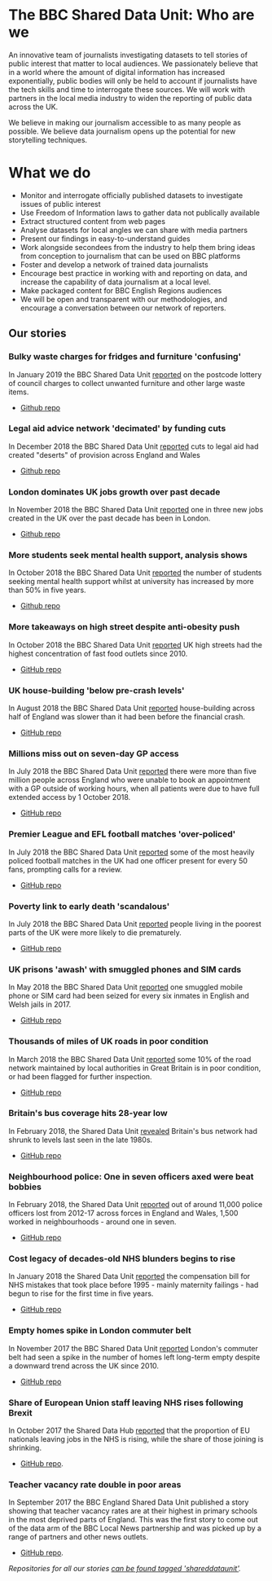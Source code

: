 # The BBC Shared Data Unit: Who are we

An innovative team of journalists investigating datasets to tell stories of public interest that matter to local audiences.  We passionately believe that in a world where the amount of digital information has increased exponentially, public bodies will only be held to account if journalists have the tech skills and time to interrogate these sources.  We will work with partners in the local media industry to widen the reporting of public data across the UK.

We believe in making our journalism accessible to as many people as possible.  We believe data journalism opens up the potential for new storytelling techniques.

# What we do 

* Monitor and interrogate officially published datasets to investigate issues of public interest
* Use Freedom of Information laws to gather data not publically available
* Extract structured content from web pages
* Analyse datasets for local angles we can share with media partners
* Present our findings in easy-to-understand guides 
* Work alongside secondees from the industry to help them bring ideas from conception to journalism that can be used on BBC platforms
* Foster and develop a network of trained data journalists 
* Encourage best practice in working with and reporting on data, and increase the capability of data journalism at a local level.
* Make packaged content for BBC English Regions audiences 
* We will be open and transparent with our methodologies, and encourage a conversation between our network of reporters.

## Our stories

### Bulky waste charges for fridges and furniture 'confusing'

In January 2019 the BBC Shared Data Unit [reported](https://www.bbc.co.uk/news/uk-46364689) on the postcode lottery of council charges to collect unwanted furniture and other large waste items.

* [Github repo](https://github.com/BBC-Data-Unit/bulky-waste)

### Legal aid advice network 'decimated' by funding cuts

In December 2018 the BBC Shared Data Unit [reported](https://www.bbc.co.uk/news/uk-46357169) cuts to legal aid had created "deserts" of provision across England and Wales

* [Github repo](https://github.com/BBC-Data-Unit/legal-aid)

### London dominates UK jobs growth over past decade

In November 2018 the BBC Shared Data Unit [reported](https://www.bbc.co.uk/news/uk-england-46288515) one in three new jobs created in the UK over the past decade has been in London.

* [Github repo](https://github.com/BBC-Data-Unit/UK_jobs_growth)

### More students seek mental health support, analysis shows

In October 2018 the BBC Shared Data Unit [reported](https://www.bbc.co.uk/news/uk-england-45824598) the number of students seeking mental health support whilst at university has increased by more than 50% in five years.

* [Github repo](https://github.com/BBC-Data-Unit/Uni-mental-health)

### More takeaways on high street despite anti-obesity push

In October 2018 the BBC Shared Data Unit [reported](https://www.bbc.co.uk/news/uk-45875294) UK high streets had the highest concentration of fast food outlets since 2010.

* [GitHub repo](https://github.com/BBC-Data-Unit/takeaways)

### UK house-building 'below pre-crash levels'

In August 2018 the BBC Shared Data Unit [reported](https://www.bbc.co.uk/news/uk-england-45050276) house-building across half of England was slower than it had been before the financial crash.

* [GitHub repo](https://github.com/BBC-Data-Unit/house-building)

### Millions miss out on seven-day GP access

In July 2018 the BBC Shared Data Unit [reported](https://www.bbc.co.uk/news/uk-england-44938759) there were more than five million people across England who were unable to book an appointment with a GP outside of working hours, when all patients were due to have full extended access by 1 October 2018.

* [GitHub repo](https://github.com/BBC-Data-Unit/seven-day-GP-access)

### Premier League and EFL football matches 'over-policed'

In July 2018 the BBC Shared Data Unit [reported](https://www.bbc.co.uk/news/uk-england-44871578) some of the most heavily policed football matches in the UK had one officer present for every 50 fans, prompting calls for a review.

* [GitHub repo](https://github.com/BBC-Data-Unit/policing-football)

### Poverty link to early death 'scandalous'

In July 2018 the BBC Shared Data Unit [reported](https://www.bbc.co.uk/news/uk-england-44853482) people living in the poorest parts of the UK were more likely to die prematurely.

* [GitHub repo](https://github.com/BBC-Data-Unit/deprivation-premature-deaths)

### UK prisons 'awash' with smuggled phones and SIM cards

In May 2018 the BBC Shared Data Unit [reported](http://www.bbc.co.uk/news/uk-england-43869560#) one smuggled mobile phone or SIM card had been seized for every six inmates in English and Welsh jails in 2017.

* [GitHub repo](https://github.com/BBC-Data-Unit/Smuggled-mobiles-in-prisons)

### Thousands of miles of UK roads in poor condition

In March 2018 the BBC Shared Data Unit [reported](http://www.bbc.co.uk/news/uk-england-43407167) some 10% of the road network maintained by local authorities in Great Britain is in poor condition, or had been flagged for further inspection.

* [GitHub repo](https://github.com/BBC-Data-Unit/road-conditions)


### Britain's bus coverage hits 28-year low

In February 2018, the Shared Data Unit [revealed](http://www.bbc.co.uk/news/uk-england-42749973) Britain's bus network had shrunk to levels last seen in the late 1980s.

* [GitHub repo](https://github.com/BBC-Data-Unit/buses-lost)

### Neighbourhood police: One in seven officers axed were beat bobbies

In February 2018, the Shared Data Unit [reported](http://www.bbc.co.uk/news/uk-42403590) out of around 11,000 police officers lost from 2012-17 across forces in England and Wales, 1,500 worked in neighbourhoods - around one in seven.

* [GitHub repo](https://github.com/BBC-Data-Unit/neighbourhood-police)


### Cost legacy of decades-old NHS blunders begins to rise

In January 2018 the Shared Data Unit [reported](http://www.bbc.co.uk/news/uk-england-42442343) the compensation bill for NHS mistakes that took place before 1995 - mainly maternity failings - had begun to rise for the first time in five years.

* [GitHub repo](https://github.com/BBC-Data-Unit/NHS-litigation)


### Empty homes spike in London commuter belt

In November 2017 the BBC Shared Data Unit [reported](http://www.bbc.co.uk/news/uk-england-41968461) London's commuter belt had seen a spike in the number of homes left long-term empty despite a downward trend across the UK since 2010. 

* [GitHub repo](https://github.com/BBC-Data-Unit/empty-homes)


### Share of European Union staff leaving NHS rises following Brexit

In October 2017 the Shared Data Hub [reported](http://www.bbc.co.uk/news/uk-england-41556997) that the proportion of EU nationals leaving jobs in the NHS is rising, while the share of those joining is shrinking. 

* [GitHub repo](https://github.com/BBC-Data-Unit/EU-workers-NHS).


### Teacher vacancy rate double in poor areas

In September 2017 the BBC England Shared Data Unit published a story showing that teacher vacancy rates are at their highest in primary schools in the most deprived parts of England. This was the first story to come out of the data arm of the BBC Local News partnership and was picked up by a range of partners and other news outlets. 

* [GitHub repo](https://github.com/BBC-Data-Unit/teacher-vacancies-deprivation).


*Repositories for all our stories [can be found tagged 'shareddataunit'](https://github.com/search?q=topic%3Ashareddataunit+org%3ABBC-Data-Unit&type=Repositories).*
